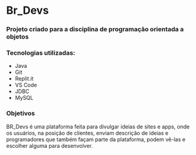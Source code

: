# Br_Devs

### Projeto criado para a disciplina de programação orientada a objetos

### Tecnologias utilizadas: 
- Java
- Git
- Replit.it
- VS Code
- JDBC
- MySQL

### Objetivos
BR_Devs é uma plataforma feita para divulgar ideias de sites e apps, onde os usuários, na posição de clientes, enviam descrição de ideias e programadores que também façam parte da plataforma, podem vê-las e escolher alguma para desenvolver.